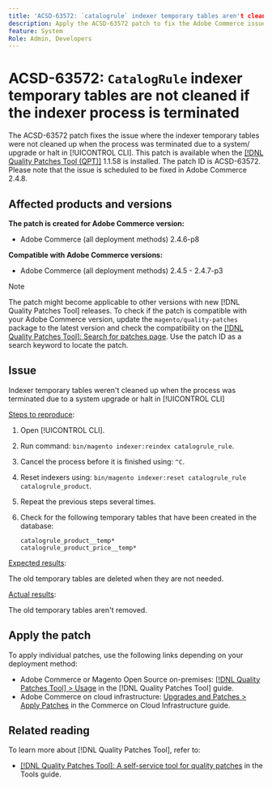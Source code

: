 ```yaml
---
title: 'ACSD-63572: `catalogrule` indexer temporary tables aren't cleaned if the indexer process is terminated'
description: Apply the ACSD-63572 patch to fix the Adobe Commerce issue where the indexer tables weren't cleaned up when the process was terminated due to a system upgrade or halt in [!UICONTROL CLI].
feature: System
Role: Admin, Developers
---
```


# ACSD-63572: `CatalogRule` indexer temporary tables are not cleaned if the indexer process is terminated

The ACSD-63572 patch fixes the issue where the indexer temporary tables were not cleaned up when the process was terminated due to a system/ upgrade or halt in [!UICONTROL CLI]. This patch is available when the [[!DNL Quality Patches Tool (QPT)]](/help/tools/quality-patches-tool/quality-patches-tool-to-self-serve-quality-patches.md) 1.1.58 is installed. The patch ID is ACSD-63572. Please note that the issue is scheduled to be fixed in Adobe Commerce 2.4.8.

## Affected products and versions

**The patch is created for Adobe Commerce version:**

* Adobe Commerce (all deployment methods) 2.4.6-p8

**Compatible with Adobe Commerce versions:**

* Adobe Commerce (all deployment methods) 2.4.5 - 2.4.7-p3

>[!NOTE]
>
>The patch might become applicable to other versions with new [!DNL Quality Patches Tool] releases. To check if the patch is compatible with your Adobe Commerce version, update the `magento/quality-patches` package to the latest version and check the compatibility on the [[!DNL Quality Patches Tool]: Search for patches page](https://experienceleague.adobe.com/tools/commerce-quality-patches/index.html). Use the patch ID as a search keyword to locate the patch.

## Issue

Indexer temporary tables weren't cleaned up when the process was terminated due to a system upgrade or halt in [!UICONTROL CLI]

<u>Steps to reproduce</u>:

1. Open [!UICONTROL CLI].
1. Run command: `bin/magento indexer:reindex catalogrule_rule`.
1. Cancel the process before it is finished using: `^C`.
1. Reset indexers using: `bin/magento indexer:reset catalogrule_rule catalogrule_product`.
1. Repeat the previous steps several times.
1. Check for the following temporary tables that have been created in the database:
    
    ```
    catalogrule_product__temp*
    catalogrule_product_price__temp*
    ```

<u>Expected results</u>:

The old temporary tables are deleted when they are not needed.

<u>Actual results</u>:

The old temporary tables aren't removed.

## Apply the patch

To apply individual patches, use the following links depending on your deployment method:

* Adobe Commerce or Magento Open Source on-premises: [[!DNL Quality Patches Tool] > Usage](/help/tools/quality-patches-tool/usage.md) in the [!DNL Quality Patches Tool] guide.
* Adobe Commerce on cloud infrastructure: [Upgrades and Patches > Apply Patches](https://experienceleague.adobe.com/docs/commerce-cloud-service/user-guide/develop/upgrade/apply-patches.html) in the Commerce on Cloud Infrastructure guide.

## Related reading

To learn more about [!DNL Quality Patches Tool], refer to:

* [[!DNL Quality Patches Tool]: A self-service tool for quality patches](/help/tools/quality-patches-tool/quality-patches-tool-to-self-serve-quality-patches.md) in the Tools guide.
